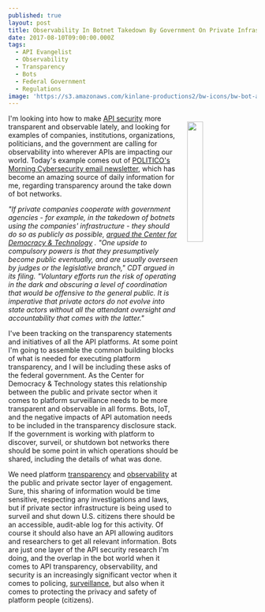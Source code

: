 ```yaml
---
published: true
layout: post
title: Observability In Botnet Takedown By Government On Private Infrastructure
date: 2017-08-10T09:00:00.000Z
tags:
  - API Evangelist
  - Observability
  - Transparency
  - Bots
  - Federal Government
  - Regulations
image: 'https://s3.amazonaws.com/kinlane-productions2/bw-icons/bw-bot-api.png'
---
```

<p><img src="https://s3.amazonaws.com/kinlane-productions2/bw-icons/bw-bot-api.png" align="right" width="25%" style="padding: 15px;" /></p>

I'm looking into how to make [API security](http://security.apievangelist.com) more transparent and observable lately, and looking for examples of companies, institutions, organizations, politicians, and the government are calling for observability into wherever APIs are impacting our world. Today's example comes out of [POLITICO's Morning Cybersecurity email newsletter](http://www.politico.com/tipsheets/morning-cybersecurity), which has become an amazing source of daily information for me, regarding transparency around the take down of bot networks.

_"If private companies cooperate with government agencies - for example, in the takedown of botnets using the companies' infrastructure - they should do so as publicly as possible, [argued the Center for Democracy & Technology]( https://www.ntia.doc.gov/files/ntia/publications/cdt-ntia-nistcommentsbotnetsfinal.pdf) . "One upside to compulsory powers is that they presumptively become public eventually, and are usually overseen by judges or the legislative branch," CDT argued in its filing. "Voluntary efforts run the risk of operating in the dark and obscuring a level of coordination that would be offensive to the general public. It is imperative that private actors do not evolve into state actors without all the attendant oversight and accountability that comes with the latter."_

I've been tracking on the transparency statements and initiatives of all the API platforms. At some point I'm going to assemble the common building blocks of what is needed for executing platform transparency, and I will be including these asks of the federal government. As the Center for Democracy & Technology states this relationship between the public and private sector when it comes to platform surveillance needs to be more transparent and observable in all forms. Bots, IoT, and the negative impacts of API automation needs to be included in the transparency disclosure stack. If the government is working with platform to discover, surveil, or shutdown bot networks there should be some point in which operations should be shared, including the details of what was done.

We need platform [transparency](http://transparency.apievangelist.com) and [observability](http://observability.apievangelist.com) at the public and private sector layer of engagement. Sure, this sharing of information would be time sensitive, respecting any investigations and laws, but if private sector infrastructure is being used to surveil and shut down U.S. citizens there should be an accessible, audit-able log for this activity. Of course it should also have an API allowing auditors and researchers to get all relevant information. Bots are just one layer of the API security research I'm doing, and the overlap in the bot world when it comes to API transparency, observability, and security is an increasingly significant vector when it comes to policing, [surveillance](http://surveillance.apievangelist.com), but also when it comes to protecting the privacy and safety of platform people (citizens).
